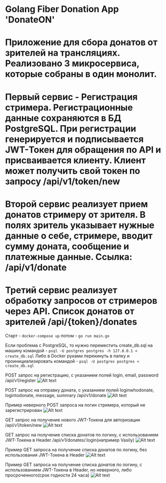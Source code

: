 # Golang Fiber Donation App 'DonateON'

# Приложение для сбора донатов от зрителей на трансляциях. Реализовано 3 микросервиса, которые собраны в один монолит.
# Первый сервис - Регистрация стримера. Регистрационные данные сохраняются в БД PostgreSQL. При регистрации генерируется и подписывается JWT-Токен для обращения по API и присваивается клиенту. Клиент может получить свой токен по запросу /api/v1/token/new
# Второй сервис реализует прием донатов стримеру от зрителя. В полях зритель указывает нужные данные о себе, стримере, вводит сумму доната, сообщение и платежные данные. Ссылка: /api/v1/donate
# Третий сервис реализует обработку запросов от стримеров через API. Список донатов от зрителей /api/{token}/donates 

Старт - `docker-compose up` потом - `go run main.go`

Если проблема с PostgreSQL, то нужно переместить create_db.sql на машину командой - `psql -U postgres postgres -h 127.0.0.1 < create_db.sql`
Либо в Docker руками перекинуть в папку и проинициализировать командой - `psql -U postgres postgres < create_db.sql`

POST запрос на регистрацию, с указанием полей login, email, password /api/v1/register
![Alt text](prew/register.png?raw=true "Register")

POST запрос на отправку доната, с указанием полей loginwhodonate, logintodonate, message, summary /api/v1/donate
![Alt text](prew/donate.png?raw=true "Donate")

Пример неверного POST запроса на логин стримера, который не зарегистрирован
![Alt text](prew/donatenotvalidlogin.png?raw=true "DonateNotValid")

GET запрос на получение нового JWT-Токена для авторизации /api/v1/token/new
![Alt text](prew/new:token.png?raw=true "NewToken")

GET запрос на получение списка донатов по логину, с использованием JWT-Токена в Header /api/v1/donates/:login(например Vasily)
![Alt text](prew/donatesvalue.png?raw=true "Donates")

Пример GET запроса на получение списка донатов по логину, без использования JWT-Токена в Header 
![Alt text](prew/withouttoken.png?raw=true "WithoutToken")

Пример GET запроса на получение списка донатов по логину, c использованием JWT-Токена в Header, но неверного, либо просроченного(срок годности 24 часа) 
![Alt text](prew/notvalidtoken.png?raw=true "NotValidToken")
